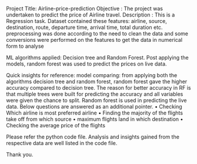 Project Title: Airline-price-prediction
Objective : The project was undertaken to predict the price of Airline travel.
Description : 
This is a Regression task.
Dataset contained these features: airline, source, destination, route, departure time, arrival time, total duration etc. preprocessing was done according to the need to clean the data and some conversions were performed on the features to get the data in numerical form to analyse

ML algorithms applied: Decision tree and Random Forest.
Post applying the models, random forest was used to predict the prices on live data.

Quick insights for reference:
model comparing: from applying both the algorithms decision tree and random forest, random forest gave the higher accuracy compared to decision tree. The reason for better accuracy in RF is that multiple trees were built for predicting the accuracy and all variables were given the chance to split. Random forest is used in predicting the live data.
Below questions are answered as an additional pointer.
•	Checking Which airline is most preferred airline
•	Finding the majority of the flights take off from which source
•	maximum flights land in which destination
•	Checking the average price of the flights

Please refer the python code file. Analysis and insights gained from the respective data are well listed in the code file.

Thank you.


